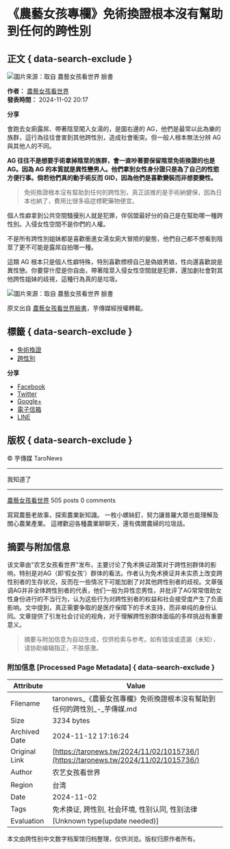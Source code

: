 # 《農藝女孩專欄》免術換證根本沒有幫助到任何的跨性別 

## 正文 { data-search-exclude }


![圖片來源：取自 農藝女孩看世界 臉書](https://www.facebook.com/tr?id=1734814119973093&ev=PageView&noscript=1)

**作者：** [農藝女孩看世界](https://taronews.tw/author/loveagrogirl/ "瀏覽作者文章")  
**發表時間：** 2024-11-02 20:17  

**分享**  

會跑去女廁露屌、帶著陰莖闖入女湯的，是圖右邊的 AG，他們是最常以此為樂的族群，這行為往往會害到其他跨性別，造成社會衝突。但一般人根本無法分辨 AG 與其他人的不同。

**AG 往往不是想要手術拿掉陰莖的族群，會一直吵著要保留陰莖免術換證的也是 AG。因為 AG 的本質就是異性戀男人。他們拿到女性身分證只是為了自己的性慾方便行事。倘若他們真的動手術反而 GID，因為他們是喜歡變裝而非想要變性。**

> 免術換證根本沒有幫助到任何的跨性別，真正該推的是手術納健保，因為日本也納了，費用比很多癌症標靶藥物便宜。

個人性癖拿到公共空間騷擾別人就是犯罪，伴侶盟最好分的自己是在幫助哪一種跨性別。入侵女性空間不是你們的人權。

不是所有跨性別姐妹都是喜歡衝進女湯女廁大冒險的變態，他們自己都不想看到陰莖了更不可能是露屌自拍哪一種。

這類 AG 根本只是個人性癖特殊，特別喜歡標榜自己是偽娘男娘，性向還喜歡說是異性戀。你要穿什麼是你自由，帶著陰莖入侵女性空間就是犯罪，還加劇社會對其他跨性姐妹的歧視，這種行為真的是垃圾。

![圖片來源：取自 農藝女孩看世界 臉書](https://www.facebook.com/tr?id=1734814119973093&ev=PageView&noscript=1)

原文出自 [農藝女孩看世界臉書](https://www.facebook.com/loveagrogirl/posts/pfbid0hfJLxbrp6Tvp9rVRUG6efHWh9qPGXuqxSFw9A4Pumfxz7PKJEhZBwTBuxryuFMGGl)，芋傳媒經授權轉載。

## 標籤 { data-search-exclude }
- [免術換證](https://taronews.tw/tag/%e5%85%8d%e8%a1%93%e6%8f%9b%e8%ad%89/)
- [跨性別](https://taronews.tw/tag/%e8%b7%a8%e6%80%a7%e5%88%a5/)

**分享**
- [Facebook](https://www.facebook.com/sharer.php?u=https%3A%2F%2Ftaronews.tw%2F2024%2F11%2F02%2F1015736%2F)
- [Twitter](https://twitter.com/share?text=《農藝女孩專欄》免術換證根本沒有幫助到任何的跨性別&url=https%3A%2F%2Ftaronews.tw%2F2024%2F11%2F02%2F1015736%2F)
- [Google+](https://plus.google.com/share?url=https%3A%2F%2Ftaronews.tw%2F2024%2F11%2F02%2F1015736%2F)
- [電子信箱](mailto:?subject=《農藝女孩專欄》免術換證根本沒有幫助到任何的跨性別&body=https%3A%2F%2Ftaronews.tw%2F2024%2F11%2F02%2F1015736%2F)
- [LINE](https://line.me/R/msg/text/?《農藝女孩專欄》免術換證根本沒有幫助到任何的跨性別%0D%0Ahttps%3A%2F%2Ftaronews.tw%2F2024%2F11%2F02%2F1015736%2F)

## 版权 { data-search-exclude }
© 芋傳媒 TaroNews  

---

我知道了

---

[農藝女孩看世界](https://taronews.tw/author/loveagrogirl/) 505 posts 0 comments

寫寫農藝老故事，探索農業新知識。 一枚小螺絲釘，努力讓普羅大眾也能理解及關心農業產業。 這裡歡迎各種農業聊聊天，還有偶爾農婦的垃圾話。
<!-- tcd_original_link https://taronews.tw/2024/11/02/1015736/ -->
## 摘要与附加信息

<!-- tcd_abstract -->
该文章由"农艺女孩看世界"发布，主要讨论了免术换证政策对于跨性别群体的影响，特别是对AG（即‘假女孩’）群体的看法。作者认为免术换证并未实质上改变跨性别者的生存状况，反而在一些情况下可能加剧了对其他跨性别者的歧视。文章强调AG并非全体跨性别者的代表，他们一般为异性恋男性，并批评了AG常常借助女性身份进行的不当行为，认为这些行为对跨性别者的权益和社会接受度产生了负面影响。文中提到，真正需要争取的是医疗保障下的手术支持，而非单纯的身份认同。文章提供了引发社会讨论的视角，对于理解跨性别群体面临的多样挑战有重要意义。
<!-- tcd_abstract_end -->

> 摘要与附加信息为自动生成，仅供检索与参考。如有错误或遗漏（未知），请协助编辑指正，不胜感激。

### 附加信息 [Processed Page Metadata] { data-search-exclude }

| Attribute       | Value                                  |
|-----------------|----------------------------------------|
| Filename        | taronews_《農藝女孩專欄》免術換證根本沒有幫助到任何的跨性別_-_芋傳媒.md                             |
| Size            | 3234 bytes                           |
| Archived Date   | 2024-11-12 17:16:24                             |
| Original Link   | [https://taronews.tw/2024/11/02/1015736/](https://taronews.tw/2024/11/02/1015736/)                       |
| Author          | 农艺女孩看世界                               |
| Region          | 台湾                               |
| Date            | 2024-11-02                                 |
| Tags            | 免术换证, 跨性别, 社会环境, 性别认同, 性别法律                                 |
| Evaluation            | [Unknown type(update needed)]                                 |
<!-- tcd_table_end -->

本文由跨性别中文数字档案馆归档整理，仅供浏览。版权归原作者所有。
